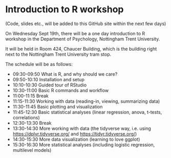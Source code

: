 # Introduction to R workshop

(Code, slides etc., will be added to this GitHub site within the next few days)

On Wednesday Sept 19th, there will be a one day introduction to R workshop in the Department of Psychology, Nottingham Trent University. 

It will be held in Room 424, Chaucer Building, which is the building right next to the Nottingham Trent University tram stop.

The schedule will be as follows:

- 09:30-09:50 What is R, and why should we care?
- 09:50-10:10 Installation and setup 
- 10:10-10:30 Guided tour of RStudio 
- 10:30-11:00 Basic R commands and workflow 
- 11:00-11:15 Break
- 11:15-11:30 Working with data (reading-in, viewing, summarizing data)
- 11:30-11:45 Basic plotting and visualization
- 11:45-12:30 Basic statistical analyses (linear regression, anova, t-tests, correlations)
- 12:30-13:30 Break
- 13:30-14:30 More working with data (the tidyverse way, i.e. using https://dplyr.tidyverse.org/ and https://tidyr.tidyverse.org/) 
- 14:30-15:30 More data visualization (learning to love ggplot)
- 15:30-16:30 More statistical analyses (including logistic regression, multilevel models)

